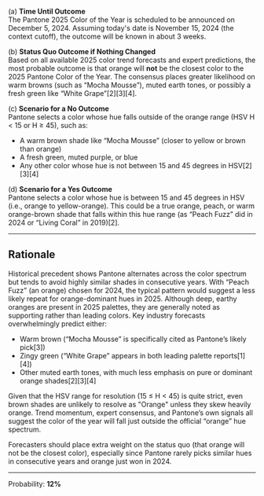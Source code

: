 (a) **Time Until Outcome**  
The Pantone 2025 Color of the Year is scheduled to be announced on December 5, 2024. Assuming today's date is November 15, 2024 (the context cutoff), the outcome will be known in about 3 weeks.

(b) **Status Quo Outcome if Nothing Changed**  
Based on all available 2025 color trend forecasts and expert predictions, the most probable outcome is that orange will **not** be the closest color to the 2025 Pantone Color of the Year. The consensus places greater likelihood on warm browns (such as “Mocha Mousse”), muted earth tones, or possibly a fresh green like “White Grape”[2][3][4].

(c) **Scenario for a No Outcome**  
Pantone selects a color whose hue falls outside of the orange range (HSV H < 15 or H ≥ 45), such as:
- A warm brown shade like “Mocha Mousse” (closer to yellow or brown than orange)
- A fresh green, muted purple, or blue
- Any other color whose hue is not between 15 and 45 degrees in HSV[2][3][4]

(d) **Scenario for a Yes Outcome**  
Pantone selects a color whose hue is between 15 and 45 degrees in HSV (i.e., orange to yellow-orange). This could be a true orange, peach, or warm orange-brown shade that falls within this hue range (as “Peach Fuzz” did in 2024 or “Living Coral” in 2019)[2].

---

## Rationale

Historical precedent shows Pantone alternates across the color spectrum but tends to avoid highly similar shades in consecutive years. With “Peach Fuzz” (an orange) chosen for 2024, the typical pattern would suggest a less likely repeat for orange-dominant hues in 2025. Although deep, earthy oranges are present in 2025 palettes, they are generally noted as supporting rather than leading colors. Key industry forecasts overwhelmingly predict either:
- Warm brown (“Mocha Mousse” is specifically cited as Pantone’s likely pick[3])
- Zingy green (“White Grape” appears in both leading palette reports[1][4])
- Other muted earth tones, with much less emphasis on pure or dominant orange shades[2][3][4]

Given that the HSV range for resolution (15 ≤ H < 45) is quite strict, even brown shades are unlikely to resolve as "Orange" unless they skew heavily orange. Trend momentum, expert consensus, and Pantone’s own signals all suggest the color of the year will fall just outside the official “orange” hue spectrum.

Forecasters should place extra weight on the status quo (that orange will not be the closest color), especially since Pantone rarely picks similar hues in consecutive years and orange just won in 2024.

---

Probability: **12%**